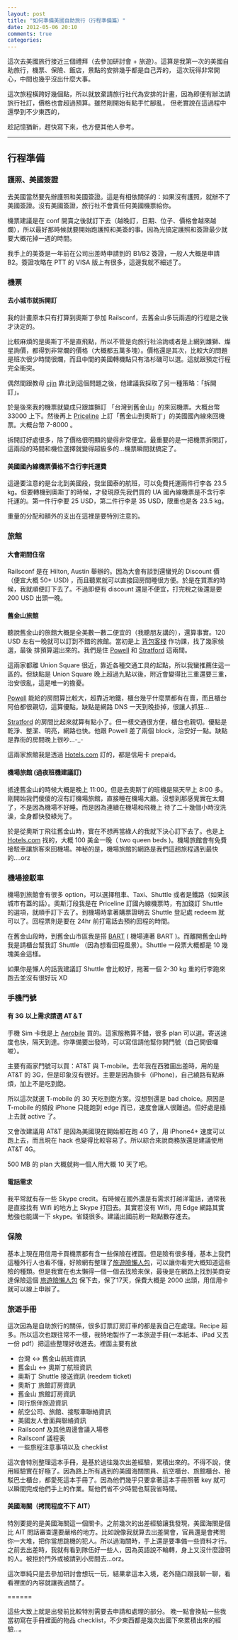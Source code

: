 ```yaml
---
layout: post
title: "如何準備美國自助旅行（行程準備篇）"
date: 2012-05-06 20:10
comments: true
categories: 
---
```


這次去美國旅行接近三個禮拜（去參加研討會 + 旅遊）。這算是我第一次的美國自助旅行，機票、保險、飯店，景點的安排幾乎都是自己弄的，
這次玩得非常開心，中間也幾乎沒出什麼大事。

這次旅程橫跨好幾個點，所以就放棄請旅行社代為安排的計畫，因為即便有辦法請旅行社訂，價格也會超過預算。雖然剛開始有點手忙腳亂，
但老實說在這過程中還學到不少東西的，

趁記憶猶新，趕快寫下來，也方便其他人參考。

<hr>

## 行程準備

### 護照、美國簽證

去美國當然要先辦護照和美國簽證。這是有相依關係的：如果沒有護照，就辦不了美國簽證。沒有美國簽證，旅行社不會賣任何美國機票給你。

機票建議是在 conf 開賣之後就訂下去（越晚訂，日期、位子、價格會越來越爛），所以最好那時候就要開始跑護照和美簽的事。因為光搞定護照和簽證最少就要大概花掉一週的時間。

我手上的美簽是一年前在公司出差時申請到的 B1/B2 簽證，一般人大概是申請 B2。簽證攻略在 PTT 的 VISA 版上有很多，這邊我就不細述了。

### 機票

#### 去小城市就拆開訂

我的計畫原本只有打算到奧斯丁參加 Railsconf，去舊金山多玩兩週的行程是之後才決定的。

比較麻煩的是奧斯丁不是直飛點，所以不管是向旅行社洽詢或者是上網到雄獅、燦星詢價，都得到非常爛的價格（大概都五萬多塊）。價格還是其次，比較大的問題是班次很少時間很爛，而且中間的美國轉機點只有洛杉磯可以選。這就跟預定行程完全衝突。

偶然間跟教母 [cjin](http://twitter.com/cjin) 靠北到這個問題之後，他建議我採取了另一種策略：「拆開訂」。

於是後來我的機票就變成只跟雄獅訂 「台灣到舊金山」的來回機票。大概台幣 33000 上下。然後再上 [Priceline](http://priceline.com) 上訂「舊金山到奧斯丁」的美國國內線來回機票。大概台幣 7-8000 。

拆開訂好處很多，除了價格很明顯的變得非常便宜。最重要的是一把機票拆開訂，這兩段的時間和機位選擇就變得超級多的...機票瞬間就搞定了。

#### 美國國內線機票價格不含行李托運費

這邊要注意的是台北到美國段，我坐國泰的航班，可以免費托運兩件行李各 23.5 kg。但要轉機到奧斯丁的時候，才發現原先我們買的 UA 國內線機票是不含行李托運的。第一件行李要 25 USD，第二件行李是
 35 USD，限重也是各 23.5 kg。

重量的分配和額外的支出在這裡是要特別注意的。

### 旅館

#### 大會期間住宿

Railsconf 是在 Hilton, Austin 舉辦的。因為大會有談到還蠻兇的 Discount 價（便宜大概 50+ USD) ，而且聽累就可以直接回房間睡很方便。於是在買票的時候，我就順便訂下去了。不過即便有 discount 還是不便宜，打完稅之後還是要 200 USD 出頭一晚。

#### 舊金山旅館

聽說舊金山的旅館大概是全美數一數二便宜的（我聽朋友講的），還算事實。120 USD 左右一晚就可以訂到不錯的旅館。當初是上 [背包客棧](http://www.backpackers.com.tw/forum/) 作功課，找了幾家候選，最後
排預算選出來的。我們是住 [Powell](http://zh.hotels.com/hotel/details.html?destination=The+Powell+Hotel%2C+%E4%B8%89%E8%97%A9%E5%B8%82+%28%E8%88%8A%E9%87%91%E5%B1%B1%29%2C+%E5%8A%A0%E5%88%A9%E7%A6%8F%E5%B0%BC%E4%BA%9E%2C+%E7%BE%8E%E5%9C%8B&searchParams.arrivalDate=&searchParams.departureDate=&rooms_=1&searchParams.rooms%5B0%5D.numberOfAdults=2&children%5B0%5D=0&asaReport=HomePage%3A%3AHotel&searchParams.landmark=&hotelId=111932&roomno=1&arrivalDate=&departureDate=&rooms%5B0%5D.numberOfAdults=2&landmark=) 和 [Stratford](http://zh.hotels.com/hotel/details.html?destination=Hotel+Stratford%2C+a+C-Two+Hotel%2C+%E4%B8%89%E8%97%A9%E5%B8%82+%28%E8%88%8A%E9%87%91%E5%B1%B1%29%2C+%E5%8A%A0%E5%88%A9%E7%A6%8F%E5%B0%BC%E4%BA%9E%2C+%E7%BE%8E%E5%9C%8B&searchParams.arrivalDate=&searchParams.departureDate=&rooms_=1&searchParams.rooms%5B0%5D.numberOfAdults=2&children%5B0%5D=0&asaReport=HomePage%3A%3AHotel&searchParams.landmark=&hotelId=164155&roomno=1&arrivalDate=&departureDate=&rooms%5B0%5D.numberOfAdults=2&landmark=) 這兩間。

這兩家都離 Union Square 很近，靠近各種交通工具的起點，所以我蠻推薦住這一區的。但缺點是 Union Square 晚上超過九點以後，附近會變得比三重還要三重，治安很亂，這是唯一的擔憂。

[Powell](http://zh.hotels.com/hotel/details.html?destination=The+Powell+Hotel%2C+%E4%B8%89%E8%97%A9%E5%B8%82+%28%E8%88%8A%E9%87%91%E5%B1%B1%29%2C+%E5%8A%A0%E5%88%A9%E7%A6%8F%E5%B0%BC%E4%BA%9E%2C+%E7%BE%8E%E5%9C%8B&searchParams.arrivalDate=&searchParams.departureDate=&rooms_=1&searchParams.rooms%5B0%5D.numberOfAdults=2&children%5B0%5D=0&asaReport=HomePage%3A%3AHotel&searchParams.landmark=&hotelId=111932&roomno=1&arrivalDate=&departureDate=&rooms%5B0%5D.numberOfAdults=2&landmark=) 能給的房間算比較大，超靠近地鐵，櫃台幾乎什麼票都有在賣，而且櫃台阿伯都很親切，這算優點。缺點是網路 DNS 一天到晚掛掉，很讓人抓狂...

[Stratford](http://zh.hotels.com/hotel/details.html?destination=Hotel+Stratford%2C+a+C-Two+Hotel%2C+%E4%B8%89%E8%97%A9%E5%B8%82+%28%E8%88%8A%E9%87%91%E5%B1%B1%29%2C+%E5%8A%A0%E5%88%A9%E7%A6%8F%E5%B0%BC%E4%BA%9E%2C+%E7%BE%8E%E5%9C%8B&searchParams.arrivalDate=&searchParams.departureDate=&rooms_=1&searchParams.rooms%5B0%5D.numberOfAdults=2&children%5B0%5D=0&asaReport=HomePage%3A%3AHotel&searchParams.landmark=&hotelId=164155&roomno=1&arrivalDate=&departureDate=&rooms%5B0%5D.numberOfAdults=2&landmark=) 的房間比起來就算有點小了。但一樣交通很方便，櫃台也親切。優點是乾淨、整潔、明亮，網路也快。他跟 Powell 差了兩個 block，治安好一點。缺點是靠街的房間晚上很吵...-_-

這兩家旅館我是透過 [Hotels.com](http://hotels.com) 訂的，都是信用卡 prepaid。

#### 機場旅館 (過夜班機建議訂)

抵達舊金山的時候大概是晚上 11:00。但是去奧斯丁的班機是隔天早上 8:00 多。剛開始我們傻傻的沒有訂機場旅館，直接睡在機場大廳。沒想到那感覺實在太爛了，不是因為機場不好睡。而是因為連續在機場和飛機上
待了二十幾個小時沒洗澡，全身都快發綠光了。

於是從奧斯丁飛往舊金山時，實在不想再當綠人的我就下決心訂下去了。也是上 [Hotels.com](http://hotels.com) 找的，大概 100 美金一晚（ two queen beds )。機場旅館會有免費接駁車讓旅客來回機場。神秘的是，機場旅館的網路是我們這趟旅程遇到最快的....orz

### 機場接駁車

機場到旅館會有很多 option，可以選擇租車、Taxi、Shuttle 或者是鐵路（如果該城市有蓋的話）。奧斯汀段我是在 Priceline 訂國內線機票時，有加錢訂 Shuttle 的選項，就順手訂下去了。到機場時拿著購票證明去 Shuttle 登記處 redeem 就可以了。回程票則是要在 24hr 前打電話去預約回程的時間。

在舊金山段時，到舊金山市區我是搭 [BART](http://www.bart.gov/)  ( 機場連著 BART )。而離開舊金山時我是請櫃台幫我訂 Shuttle （因為想看回程風景）。Shuttle 一段票大概都是 10 幾塊美金這樣。

如果你是懶人的話我建議訂 Shuttle 會比較好，拖著一個 2-30 kg 重的行李跑來跑去並沒有很好玩 XD


### 手機門號

#### 有 3G 以上需求請選 AT＆T

手機 Sim 卡我是上 [Aerobile](www.aerobile.com) 買的。這家服務算不錯，很多 plan 可以選。寄送速度也快，隔天到達。你準備要出發時，可以寫信請他幫你開門號（自己開很囉唆）。

主要有兩家門號可以買：AT&T 與 T-mobile。去年我在西雅圖出差時，用的是 AT&T 的 3G，但是印象沒有很好。主要是因為鎖卡（iPhone)，自己繞路有點麻煩，加上不是吃到飽。

所以這次就選 T-mobile 的 30 天吃到飽方案。沒想到還是 bad choice。原因是 T-mobile 的頻段 iPhone 只能跑到 edge 而已，速度會讓人很難過。但好處是插上去就 active 了。

又會改建議用 AT&T 是因為美國現在開始都在跑 4G 了，用 iPhone4+ 速度可以跑上去，而且現在 hack 也變得比較容易了。所以綜合來說商務族還是建議使用 AT&T 4G。

500 MB 的 plan 大概就夠一個人用大概 10 天了吧。

#### 電話需求

我平常就有存一些 Skype credit。有時候在國外還是有需求打越洋電話，通常我是直接找有 Wifi 的地方上 Skype 打回去。其實若沒有 Wifi，用 Edge 網路其實勉強也能講一下 skype。省錢很多。建議出國前刷一點點數存進去。

### 保險

基本上現在用信用卡買機票都有含一些保險在裡面。但是險有很多種，基本上我們這種外行人也看不懂，好險網有整理了[旅遊險懶人包](http://blog.insureme.com.tw/2011/12/blog-post_16.html)，可以讓你看完大概知道這些險的種類。但是我實在也太懶得一個一個去找險來保，最後是在網路上找到美商安達保險這個 [旅遊險懶人包](https://www.ace-ina.com.tw/easygo/ssl/p9-content.asp)
保下去，保了17天，保費大概是 2000 出頭，用信用卡就可以線上申辦了。

### 旅遊手冊

這次因為是自助旅行的關係，很多訂票訂房訂車的都是我自己在處理。Recipe 超多。所以這次也跟往常不一樣，我特地製作了一本旅遊手冊(一本紙本、iPad 又丟一份 pdf）把這些整理好收進去。裡面主要有放

* 台灣 <-> 舊金山航班資訊
* 舊金山 <-> 奧斯丁航班資訊
* 奧斯丁 Shuttle 接送資訊 (reedem ticket)
* 奧斯丁 旅館訂房資訊
* 舊金山 旅館訂房資訊
* 同行旅伴旅遊資訊
* 航空公司、旅館、接駁車聯絡資訊
* 美國友人會面與聯絡資訊
* Railsconf 及其他周邊會議入場卷
* Railsconf 議程表
* 一些旅程注意事項以及 checklist 

這次會特別整理這本手冊，是基於過往幾次出差經驗，累積出來的。不得不說，使用經驗實在好極了。因為路上所有遇到的美國海關關員、航空櫃台、旅館櫃台、接駁巴士櫃台，都愛死這本手冊了。因為他們幾乎只要拿著這本手冊照著 key 就可以瞬間完成他們手上的作業。幫他們省不少時間也幫我省時間。

#### 美國海關（拷問程度不下 AIT）

特別要提的是美國海關這一個關卡。之前幾次的出差經驗讓我發現，美國海關是個比 AIT 問話審查還要嚴格的地方。比如說像我就算去出差開會，官員還是會拷問你一大堆，把你當想跳機的犯人。所以過海關時，手上還是要準備一些資料才行。之前去出差時，我就有看到隊伍好一些人，因為英語說不輪轉，身上又沒什麼證明的人。被拒於門外或被請到小房間去...orz。

這次單純只是去參加研討會想玩一玩，結果拿這本入境，老外隨口跟我聊一聊，看看裡面的內容就讓我過關了。

======

這些大致上就是出發前比較特別需要去申請和處理的部分。
晚一點會換貼一些我當初寫在手冊裡面的物品 checklist，不少東西都是幾次出國下來累積出來的經驗...。

